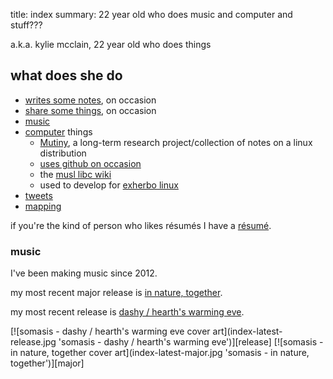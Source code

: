 title: index
summary: 22 year old who does music and computer and stuff???

a.k.a. kylie mcclain, 22 year old who does things

## what does she do

- [writes some notes](notes.html), on occasion
- [share some things](rhizome.html), on occasion
- [music](https://somasis.bandcamp.com)
- [computer](https://git.mutiny.red) things
    - [Mutiny](https://mutiny.red), a long-term research project/collection of notes on a
      linux distribution
    - [uses github on occasion](https://github.com/somasis)
    - the [musl libc wiki](https://wiki.musl-libc.org/)
    - used to develop for [exherbo linux](https://exherbo.org)
- [tweets](https://twitter.com/kyliesomasis)
- [mapping](https://www.openstreetmap.org/user/somasis)

if you're the kind of person who likes résumés I have a [résumé](resume.html).

### music

[major]: https://somasis.bandcamp.com/album/in-nature-together
[release]: https://somasis.bandcamp.com/album/dashy-hearths-warming-eve

I've been making music since 2012.

my most recent major release is [in nature, together][major].

my most recent release is [dashy / hearth's warming eve][release].

<span class='latest-music'>
[![somasis - dashy / hearth's warming eve cover art](index-latest-release.jpg 'somasis - dashy / hearth's warming eve')][release]
[![somasis - in nature, together cover art](index-latest-major.jpg 'somasis - in nature, together')][major]
</span>
